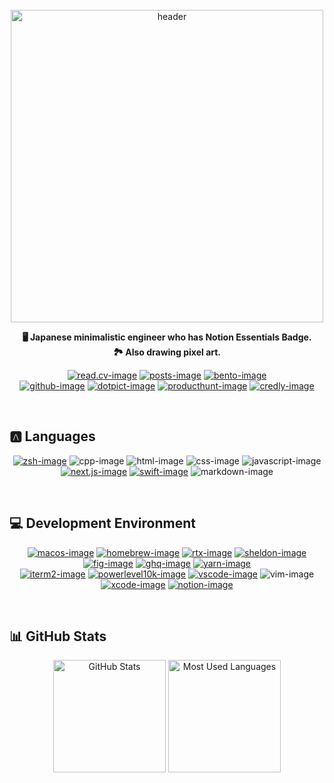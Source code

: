 <br />

<div align="center">

  <picture>
    <source
      srcset="https://raw.githubusercontent.com/5ouma/5ouma/main/images/header-light.png"
      media="(prefers-color-scheme: light), (prefers-color-scheme: no-preference)"
    />
    <source
      srcset="https://raw.githubusercontent.com/5ouma/5ouma/main/images/header-dark.png"
      media="(prefers-color-scheme: dark)"
    />
    <img width=500px alt="header" />
  </picture>

**🖥 Japanese minimalistic engineer who has Notion Essentials Badge.**
<br />
**🏞️ Also drawing pixel art.**

</div>

<div align="center">

[![read.cv-image]][read.cv-link]
[![posts-image]][posts-link]
[![bento-image]][bento-link]
<br />
[![github-image]][github-link]
[![dotpict-image]][dotpict-link]
[![producthunt-image]][producthunt-link]
[![credly-image]][credly-link]

</div>

[read.cv-image]: https://img.shields.io/badge/read.cv-5ouma-282828?labelColor=111111&logo=readdotcv&logoColor=white&style=for-the-badge
[read.cv-link]: https://5ouma.read.cv
[posts-image]: https://img.shields.io/badge/Posts-5ouma-282828?labelColor=111111&logo=readdotcv&logoColor=white&style=for-the-badge
[posts-link]: https://posts.cv/5ouma
[bento-image]: https://img.shields.io/badge/Bento-5ouma-a8b6ff?labelColor=768cff&logo=bento&logoColor=white&style=for-the-badge
[bento-link]: https://bento.me/5ouma
[github-image]: https://img.shields.io/badge/GitHub-5ouma-312f2f?labelColor=181717&logo=github&logoColor=white&style=for-the-badge
[github-link]: https://github.com/5ouma
[dotpict-image]: https://img.shields.io/badge/dotpict-5ouma-f489b2?labelColor=f15d94&logo=aseprite&logoColor=white&style=for-the-badge
[dotpict-link]: https://5ouma.dotpict.net
[producthunt-image]: https://img.shields.io/badge/Product_Hunt-5ouma-e07456?labelColor=da552f&logo=producthunt&logoColor=white&style=for-the-badge
[producthunt-link]: https://www.producthunt.com/@5ouma
[credly-image]: https://img.shields.io/badge/Credly-5ouma-ff8832?labelColor=ff6b00&logo=credly&logoColor=white&style=for-the-badge
[credly-link]: https://www.credly.com/users/5ouma

<br />

## 🅰️ Languages

<div align="center">

[![zsh-image]][zsh-link]
![cpp-image]
![html-image]
![css-image]
![javascript-image]
[![next.js-image]][next.js-link]
[![swift-image]][swift-link]
![markdown-image]

</div>

[zsh-image]: https://img.shields.io/badge/Zsh-f15a24?logo=gnu-bash&logoColor=white&style=flat-square
[zsh-link]: https://zsh.org
[cpp-image]: https://img.shields.io/badge/C++-00599C?logo=c%2B%2B&logoColor=white&style=flat-square
[html-image]: https://img.shields.io/badge/HTML-E34F26?logo=html5&logoColor=white&style=flat-square
[css-image]: https://img.shields.io/badge/CSS-1572B6?logo=css3&logoColor=white&style=flat-square
[javascript-image]: https://img.shields.io/badge/JavaScript-F7DF1E?logo=javascript&logoColor=black&style=flat-square
[next.js-image]: https://img.shields.io/badge/Next.js-000000?logo=next.js&logoColor=white&style=flat-square
[next.js-link]: https://nextjs.org
[swift-image]: https://img.shields.io/badge/Swift-F05138?logo=swift&logoColor=white&style=flat-square
[swift-link]: https://developer.apple.com/swift
[markdown-image]: https://img.shields.io/badge/Markdown-000000?logo=markdown&logoColor=white&style=flat-square

<br />

## 💻 Development Environment

<div align="center">

[![macos-image]][macos-link]
[![homebrew-image]][homebrew-link]
[![rtx-image]][rtx-link]
[![sheldon-image]][sheldon-link]
[![fig-image]][fig-link]
[![ghq-image]][ghq-link]
[![yarn-image]][yarn-link]
<br />
[![iterm2-image]][iterm2-link]
[![powerlevel10k-image]][powerlevel10k-link]
[![vscode-image]][vscode-link]
![vim-image]
[![xcode-image]][xcode-link]
[![notion-image]][notion-link]

</div>

[macos-image]: https://img.shields.io/badge/macOS-000000?logo=apple&logoColor=white&style=flat-square
[macos-link]: https://developer.apple.com/macos
[homebrew-image]: https://img.shields.io/badge/Homebrew-FBB040?logo=homebrew&logoColor=333333&style=flat-square
[homebrew-link]: https://brew.sh
[rtx-image]: https://img.shields.io/badge/rtx-000000?logo=progate&logoColor=white&style=flat-square
[rtx-link]: https://github.com/jdxcode/rtx
[sheldon-image]: https://img.shields.io/badge/Sheldon-282D3F?logo=addthis&logoColor=white&style=flat-square
[sheldon-link]: https://github.com/rossmacarthur/sheldon
[fig-image]: https://img.shields.io/badge/Fig-000000?logo=fig&logoColor=white&style=flat-square
[fig-link]: https://fig.io
[ghq-image]: https://img.shields.io/badge/ghq-F05032?logo=git&logoColor=white&style=flat-square
[ghq-link]: https://github.com/x-motemen/ghq
[yarn-image]: https://img.shields.io/badge/Yarn-2C8EBB?logo=yarn&logoColor=white&style=flat-square
[yarn-link]: https://yarnpkg.com
[iterm2-image]: https://img.shields.io/badge/iTerm2-000000?logo=iterm2&logoColor=white&style=flat-square
[iterm2-link]: https://iterm2.com
[powerlevel10k-image]: https://img.shields.io/badge/❯_Powerlevel10k-e34a10?style=flat-square
[powerlevel10k-link]: https://github.com/romkatv/powerlevel10k
[vscode-image]: https://img.shields.io/badge/Visual_Studio_Code-007ACC?logo=visual-studio-code&logoColor=white&style=flat-square
[vscode-link]: https://code.visualstudio.com
[vim-image]: https://img.shields.io/badge/Vim-019733?logo=vim&logoColor=white&style=flat-square
[xcode-image]: https://img.shields.io/badge/Xcode-147EFB?logo=xcode&logoColor=white&style=flat-square
[xcode-link]: https://developer.apple.com/xcode
[notion-image]: https://img.shields.io/badge/Notion-000000?logo=notion&logoColor=white&style=flat-square
[notion-link]: https://www.notion.so

<br />

## 📊 GitHub Stats

<div align="center">
  <picture>
    <source
      srcset="https://github-read-me-stats.vercel.app/api/?username=5ouma&title_color=242424&text_color=242424&icon_color=242424&bg_color=00000000&hide_border=true&show_icons=true"
      media="(prefers-color-scheme: light), (prefers-color-scheme: no-preference)"
    />
    <source
      srcset="https://github-read-me-stats.vercel.app/api/?username=5ouma&title_color=f4f4f4&text_color=f4f4f4&icon_color=f4f4f4&bg_color=00000000&hide_border=true&show_icons=true"
      media="(prefers-color-scheme: dark)"
    />
    <img height=180px alt="GitHub Stats" />
  </picture>
  <picture>
    <source
      srcset="https://github-read-me-stats.vercel.app/api/top-langs/?username=5ouma&title_color=242424&text_color=242424&icon_color=242424&bg_color=00000000&hide_border=true&layout=compact&langs_count=10"
      media="(prefers-color-scheme: light), (prefers-color-scheme: no-preference)"
    />
    <source
      srcset="https://github-read-me-stats.vercel.app/api/top-langs/?username=5ouma&title_color=f4f4f4&text_color=f4f4f4&icon_color=f4f4f4&bg_color=00000000&hide_border=true&layout=compact&langs_count=10"
      media="(prefers-color-scheme: dark)"
    />
    <img height=180px alt="Most Used Languages" />
  </picture>
</div>
